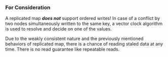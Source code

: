 

### For Consideration

A replicated map ***does not*** support ordered writes! In case of a conflict by two nodes simultaneously written to the
same key, a vector clock algorithm is used to resolve and decide on one of the values.

Due to the weakly consistent nature and the previously mentioned behaviors of replicated map, there is a
chance of reading staled data at any time. There is no read guarantee like repeatable reads.
